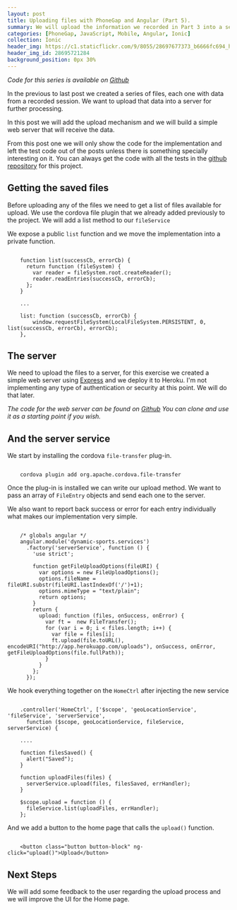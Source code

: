 ```yaml
---
layout: post
title: Uploading files with PhoneGap and Angular (Part 5).
summary: We will upload the information we recorded in Part 3 into a service.
categories: [PhoneGap, JavaScript, Mobile, Angular, Ionic]
collection: Ionic
header_img: https://c1.staticflickr.com/9/8055/28697677373_b6666fc694_h.jpg
header_img_id: 28695721284
background_position: 0px 30%
---
```


*Code for this series is available on [Github](https://github.com/hgarcia/dynamic-sports)*


In the previous to last post we created a series of files, each one with data from a recorded session. We want to upload that data into a server for further processing.

In this post we will add the upload mechanism and we will build a simple web server that will receive the data.

From this post one we will only show the code for the implementation and left the test code out of the posts unless there is something specially interesting on it.
You can always get the code with all the tests in the [github repository](https://github.com/hgarcia/dynamic-sports) for this project.

## Getting the saved files

Before uploading any of the files we need to get a list of files available for upload.
We use the cordova file plugin that we already added previously to the project.
We will add a list method to our `fileService`

We expose a public `list` function and we move the implementation into a private function.

```

    function list(successCb, errorCb) {
      return function (fileSystem) {
        var reader = fileSystem.root.createReader();
        reader.readEntries(successCb, errorCb);
      };
    }

    ...

    list: function (successCb, errorCb) {
        window.requestFileSystem(LocalFileSystem.PERSISTENT, 0, list(successCb, errorCb), errorCb);
    },

```


## The server

We need to upload the files to a server, for this exercise we created a simple web server using [Express](http://expressjs.com) and we deploy it to Heroku. I'm not implementing any type of authentication or security at this point. We will do that later.

*The code for the web server can be found on [Github](https://github.com/hgarcia/dynamic-sports-api) You can clone and use it as a starting point if you wish.*

## And the server service

We start by installing the cordova `file-transfer` plug-in.

```

    cordova plugin add org.apache.cordova.file-transfer

```

Once the plug-in is installed we can write our upload method. We want to pass an array of `FileEntry` objects and send each one to the server.

We also want to report back success or error for each entry individually what makes our implementation very simple.

```

    /* globals angular */
    angular.module('dynamic-sports.services')
      .factory('serverService', function () {
        'use strict';

        function getFileUploadOptions(fileURI) {
          var options = new FileUploadOptions();
          options.fileName = fileURI.substr(fileURI.lastIndexOf('/')+1);
          options.mimeType = "text/plain";
          return options;
        }
        return {
          upload: function (files, onSuccess, onError) {
            var ft =  new FileTransfer();
            for (var i = 0; i < files.length; i++) {
              var file = files[i];
              ft.upload(file.toURL(), encodeURI("http://app.herokuapp.com/uploads"), onSuccess, onError, getFileUploadOptions(file.fullPath));
            }
          }
        };
      });

```

We hook everything together on the `HomeCtrl` after injecting the new service

```

    .controller('HomeCtrl', ['$scope', 'geoLocationService', 'fileService', 'serverService',
      function ($scope, geoLocationService, fileService, serverService) {

    ....

    function filesSaved() {
      alert("Saved");
    }

    function uploadFiles(files) {
      serverService.upload(files, filesSaved, errHandler);
    }

    $scope.upload = function () {
      fileService.list(uploadFiles, errHandler);
    };

```

And we add a button to the home page that calls the `upload()` function.

```

    <button class="button button-block" ng-click="upload()">Upload</button>

```

## Next Steps

We will add some feedback to the user regarding the upload process and we will improve the UI for the Home page.
